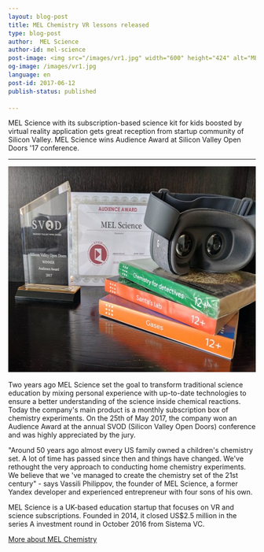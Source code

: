 ```yaml
---
layout: blog-post
title: MEL Chemistry VR lessons released
type: blog-post
author:  MEL Science
author-id: mel-science
post-image: <img src="/images/vr1.jpg" width="600" height="424" alt="MEL Chemistry VR Lessons">
og-image: /images/vr1.jpg
language: en
post-id: 2017-06-12
publish-status: published

---
```

MEL Science with its subscription-based science kit for kids boosted by virtual reality application gets great reception from startup community of Silicon Valley. MEL Science wins Audience Award at Silicon Valley Open Doors '17 conference.
<!-- more -->

---

<img src="/images/svod-award.jpg" width="600" height="418" alt="SVOD Award">

Two years ago MEL Science set the goal to transform traditional science education by mixing personal experience with up-to-date technologies to ensure a better understanding of the science inside chemical reactions. Today the company's main product is a monthly subscription box of chemistry experiments. On the 25th of May 2017, the company won an Audience Award at the annual SVOD (Silicon Valley Open Doors) conference and was highly appreciated by the jury.

"Around 50 years ago almost every US family owned a children's chemistry set. A lot of time has passed since then and things have changed. We've rethought the very approach to conducting home chemistry experiments. We believe that we 've managed to create the chemistry set of the 21st century" - says Vassili Philippov, the founder of MEL Science, a former Yandex developer and experienced entrepreneur with four sons of his own.

MEL Science is a UK-based education startup that focuses on VR and science subscriptions. Founded in 2014, it closed US$2.5 million in the series A investment round in October 2016 from Sistema VC.

<a class="btn btn-primary btn-lg active btn-overflow" href="https://melscience.com">More about MEL Chemistry</a>
